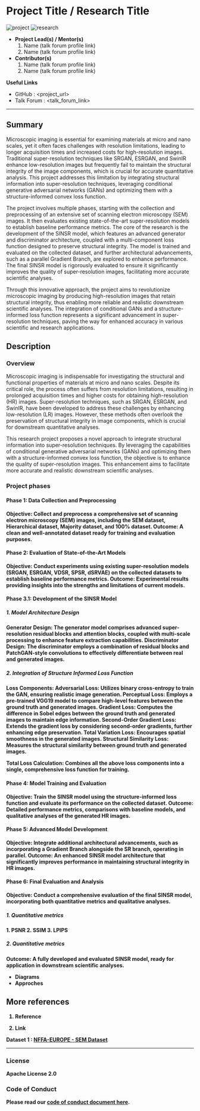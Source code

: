 # Project Title / Research Title

![project] ![research]



- <b>Project Lead(s) / Mentor(s)</b>
    1. Name (talk forum profile link)
    2. Name (talk forum profile link)
- <b>Contributor(s)</b>
    1. Name (talk forum profile link)
    2. Name (talk forum profile link)

<b>Useful Links </b>

- GitHub : <project_url>
- Talk Forum : <talk_forum_link>

---

## Summary

Microscopic imaging is essential for examining materials at micro and nano scales, yet it often faces challenges with resolution limitations, leading to longer acquisition times and increased costs for high-resolution images. Traditional super-resolution techniques like SRGAN, ESRGAN, and SwinIR enhance low-resolution images but frequently fail to maintain the structural integrity of the image components, which is crucial for accurate quantitative analysis. This project addresses this limitation by integrating structural information into super-resolution techniques, leveraging conditional generative adversarial networks (GANs) and optimizing them with a structure-informed convex loss function.

The project involves multiple phases, starting with the collection and preprocessing of an extensive set of scanning electron microscopy (SEM) images. It then evaluates existing state-of-the-art super-resolution models to establish baseline performance metrics. The core of the research is the development of the SINSR model, which features an advanced generator and discriminator architecture, coupled with a multi-component loss function designed to preserve structural integrity. The model is trained and evaluated on the collected dataset, and further architectural advancements, such as a parallel Gradient Branch, are explored to enhance performance. The final SINSR model is rigorously evaluated to ensure it significantly improves the quality of super-resolution images, facilitating more accurate scientific analyses.

Through this innovative approach, the project aims to revolutionize microscopic imaging by producing high-resolution images that retain structural integrity, thus enabling more reliable and realistic downstream scientific analyses. The integration of conditional GANs and a structure-informed loss function represents a significant advancement in super-resolution techniques, paving the way for enhanced accuracy in various scientific and research applications.

## Description

### Overview
Microscopic imaging is indispensable for investigating the structural and functional properties of materials at micro and nano scales. Despite its critical role, the process often suffers from resolution limitations, resulting in prolonged acquisition times and higher costs for obtaining high-resolution (HR) images. Super-resolution techniques, such as SRGAN, ESRGAN, and SwinIR, have been developed to address these challenges by enhancing low-resolution (LR) images. However, these methods often overlook the preservation of structural integrity in image components, which is crucial for downstream quantitative analyses.

This research project proposes a novel approach to integrate structural information into super-resolution techniques. By leveraging the capabilities of conditional generative adversarial networks (GANs) and optimizing them with a structure-informed convex loss function, the objective is to enhance the quality of super-resolution images. This enhancement aims to facilitate more accurate and realistic downstream scientific analyses.


### Project phases

#### Phase 1: Data Collection and Preprocessing </b>
<b> Objective: Collect and preprocess a comprehensive set of scanning electron microscopy (SEM) images, including the SEM dataset, Hierarchical dataset, Majority dataset, and 100% dataset.
<b> Outcome: A clean and well-annotated dataset ready for training and evaluation purposes.

#### Phase 2: Evaluation of State-of-the-Art Models
<b> Objective:</b> Conduct experiments using existing super-resolution models (SRGAN, ESRGAN, VDSR, SPSR, dSRVAE) on the collected datasets to establish baseline performance metrics.
<b> Outcome:</b> Experimental results providing insights into the strengths and limitations of current models.

#### Phase 3.1: Development of the SINSR Model
##### 1. Model Architecture Design
<b> Generator Design:</b> The generator model comprises advanced super-resolution residual blocks and attention blocks, coupled with multi-scale processing to enhance feature extraction capabilities.
<b> Discriminator Design:</b> The discriminator employs a combination of residual blocks and PatchGAN-style convolutions to effectively differentiate between real and generated images.

##### 2. Integration of Structure Informed Loss Function
<b>Loss Components:</b>
<b>Adversarial Loss:</b> Utilizes binary cross-entropy to train the GAN, ensuring realistic image generation.
<b>Perceptual Loss:</b> Employs a pre-trained VGG19 model to compare high-level features between the ground truth and generated images.
<b>Gradient Loss:</b> Computes the difference in Sobel edges between the ground truth and generated images to maintain edge information.
<b>Second-Order Gradient Loss:</b> Extends the gradient loss by considering second-order gradients, further enhancing edge preservation.
<b>Total Variation Loss:</b> Encourages spatial smoothness in the generated images.
<b>Structural Similarity Loss:</b> Measures the structural similarity between ground truth and generated images.

<b>Total Loss Calculation:</b> Combines all the above loss components into a single, comprehensive loss function for training.

#### Phase 4: Model Training and Evaluation
<b>Objective:</b> Train the SINSR model using the structure-informed loss function and evaluate its performance on the collected dataset.
<b>Outcome:</b> Detailed performance metrics, comparisons with baseline models, and qualitative analyses of the generated HR images.

#### Phase 5: Advanced Model Development
<b>Objective:</b> Integrate additional architectural advancements, such as incorporating a Gradient Branch alongside the SR branch, operating in parallel.
<b>Outcome:</b> An enhanced SINSR model architecture that significantly improves performance in maintaining structural integrity in HR images.

#### Phase 6: Final Evaluation and Analysis
<b>Objective:</b> Conduct a comprehensive evaluation of the final SINSR model, incorporating both quantitative metrics and qualitative analyses.
##### 1. Quantitative metrics
<b>1. PSNR</b>
<b>2. SSIM</b>
<b>3. LPIPS</b>

##### 2. Quantitative metrics
Outcome: A fully developed and evaluated SINSR model, ready for application in downstream scientific analyses.

- Diagrams
- Approches

## More references

1. Reference

2. Link

Dataset 1 : [NFFA-EUROPE - SEM Dataset](https://b2share.eudat.eu/records/19cc2afd23e34b92b36a1dfd0113a89f)


---

### License

Apache License 2.0

### Code of Conduct

Please read our [code of conduct document here](https://github.com/aaivu/aaivu-introduction/blob/master/docs/code_of_conduct.md).

[project]: https://img.shields.io/badge/-Project-blue
[research]: https://img.shields.io/badge/-Research-yellowgreen
